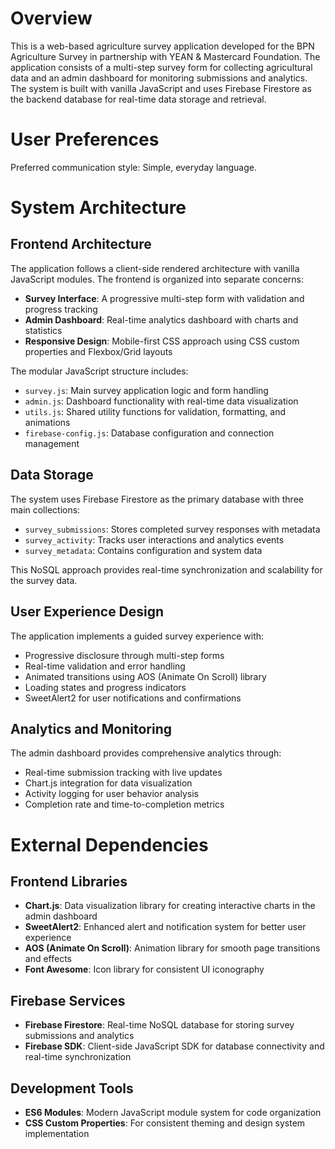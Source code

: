 # Overview

This is a web-based agriculture survey application developed for the BPN Agriculture Survey in partnership with YEAN & Mastercard Foundation. The application consists of a multi-step survey form for collecting agricultural data and an admin dashboard for monitoring submissions and analytics. The system is built with vanilla JavaScript and uses Firebase Firestore as the backend database for real-time data storage and retrieval.

# User Preferences

Preferred communication style: Simple, everyday language.

# System Architecture

## Frontend Architecture
The application follows a client-side rendered architecture with vanilla JavaScript modules. The frontend is organized into separate concerns:

- **Survey Interface**: A progressive multi-step form with validation and progress tracking
- **Admin Dashboard**: Real-time analytics dashboard with charts and statistics
- **Responsive Design**: Mobile-first CSS approach using CSS custom properties and Flexbox/Grid layouts

The modular JavaScript structure includes:
- `survey.js`: Main survey application logic and form handling
- `admin.js`: Dashboard functionality with real-time data visualization
- `utils.js`: Shared utility functions for validation, formatting, and animations
- `firebase-config.js`: Database configuration and connection management

## Data Storage
The system uses Firebase Firestore as the primary database with three main collections:
- `survey_submissions`: Stores completed survey responses with metadata
- `survey_activity`: Tracks user interactions and analytics events
- `survey_metadata`: Contains configuration and system data

This NoSQL approach provides real-time synchronization and scalability for the survey data.

## User Experience Design
The application implements a guided survey experience with:
- Progressive disclosure through multi-step forms
- Real-time validation and error handling
- Animated transitions using AOS (Animate On Scroll) library
- Loading states and progress indicators
- SweetAlert2 for user notifications and confirmations

## Analytics and Monitoring
The admin dashboard provides comprehensive analytics through:
- Real-time submission tracking with live updates
- Chart.js integration for data visualization
- Activity logging for user behavior analysis
- Completion rate and time-to-completion metrics

# External Dependencies

## Frontend Libraries
- **Chart.js**: Data visualization library for creating interactive charts in the admin dashboard
- **SweetAlert2**: Enhanced alert and notification system for better user experience
- **AOS (Animate On Scroll)**: Animation library for smooth page transitions and effects
- **Font Awesome**: Icon library for consistent UI iconography

## Firebase Services
- **Firebase Firestore**: Real-time NoSQL database for storing survey submissions and analytics
- **Firebase SDK**: Client-side JavaScript SDK for database connectivity and real-time synchronization

## Development Tools
- **ES6 Modules**: Modern JavaScript module system for code organization
- **CSS Custom Properties**: For consistent theming and design system implementation